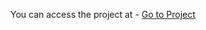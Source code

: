 You can access the project at - <a target="_new" href="http://bhuvneshdev.com/javascript30/01-Drum-Kit/"> Go to Project</a> 
